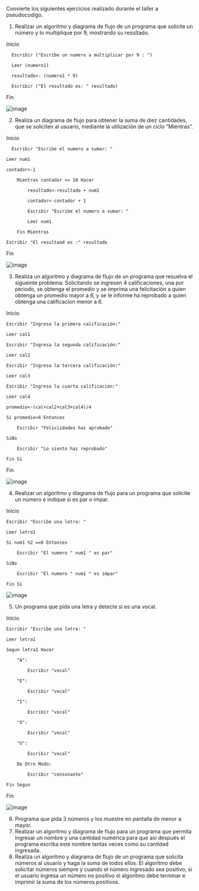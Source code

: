 
Convierte los siguientes ejercicios realizado durante el taller a pseudocodigo.
1. Realizar un algoritmo y diagrama de flujo de un programa que solicite un número y lo multiplique por 9, mostrando su resultado.

  Inicio

	  Escribir ("Escribe un numero a multiplicar por 9 : ")
  
	  Leer (numero1)
  
	  resultado<- (numero1 * 9)
  
	  Escribir ("El resultado es: " resultado)
  
  Fin

![image](https://user-images.githubusercontent.com/102439883/160260575-7a8c394d-cc33-4ccb-a009-ce4d9270b426.png)

2. Realiza un diagrama de flujo para obtener la suma de diez cantidades, que se soliciten al usuario, mediante la utilización de un ciclo “Mientras”. 

Inicio

	  Escribir "Escribe el numero a sumar: "
    
    Leer num1
    
  	contador<-1
    
		Mientras contador <= 10 Hacer
    
			resultado<-resultado + num1
      
			contador<-contador + 1
      
			Escribir "Escribe el numero a sumar: "
      
			Leer num1
      
		Fin Mientras
		
	Escribir "El resultaod es :" resultado
	
Fin

![image](https://user-images.githubusercontent.com/102439883/160261235-1d7aa8bf-a51a-496e-b4d9-984fd372be04.png)

3. Realiza un algoritmo y diagrama de flujo de un programa que resuelva el sigueinte problema: Solicitando se ingresen 4 calificaciones, una por periodo, se obtenga el promedio y se imprima una felicitación a quien obtenga un promedio mayor a 6, y se le informe ha reprobado a quien obtenga una calificacion menor a 6.

Inicio

	Escribir "Ingresa la primera calificación:"
	
	Leer cal1
	
	Escribir "Ingresa la segunda calificación:"
	
	Leer cal2
	
	Escribir "Ingresa la tercera calificación:"
	
	Leer cal3
	
	Escribir "Ingresa la cuarta calificación:"
	
	Leer cal4
	
	promedio<-(cal+cal2+cal3+cal4)/4
	
	Si promedio>6 Entonces
	
		Escribir "Feliciidades haz aprobado"
		
	SiNo
	
		Escribir "Lo siento haz reprobado"
		
	Fin Si

Fin

![image](https://user-images.githubusercontent.com/102439883/161349887-b26c9915-523e-43d8-aa2a-845f22320b63.png)

4. Realizar un algoritmo y diagrama de flujo para un programa que solicite un número e indique si es par o impar.

Inicio

	Escribir "Escribe una letra: "
	
	Leer letra1
	
	Si num1 %2 ==0 Entonces
	
		Escribir "El numero " num1 " es par"
		
	SiNo
	
		Escribir "El numero " num1 " es impar"
		
	Fin Si

![image](https://user-images.githubusercontent.com/102439883/161349998-39e0392a-c238-42b9-b1c4-e8c333641c31.png)

5. Un programa que pida una letra y detecte si es una vocal.

Inicio

	Escribir "Escribe una letra: "
	
	Leer letra1
	
	Segun letra1 Hacer
	
		"A":
		
			Escribir "vocal"
			
		"E":
		
			Escribir "vocal"
			
		"I":
		
			Escribir "vocal"
			
		"O":
		
			Escribir "vocal"
			
		"U":
		
			Escribir "vocal"
			
		De Otro Modo:
		
			Escribir "consonante"

	Fin Segun
	
Fin

![image](https://user-images.githubusercontent.com/102439883/161350644-1c8ee697-77d3-495b-9966-667a115f76b8.png)

6. Programa que pida 3 números y los muestre en pantalla de menor a mayor.
7. Realizar un algoritmo y diagrama de flujo para un programa que permita ingresar un nombre y una cantidad numérica para que así después el programa escriba este nombre tantas veces como su cantidad ingresada.
8. Realiza un algoritmo y diagrama de flujo de un programa que solicita números al usuario y haga la suma de todos ellos. El algoritmo debe solicitar números siempre y cuando el número ingresado sea positivo, si el usuario ingresa un número no positivo el algoritmo debe terminar e imprimir la suma de los números positivos.
